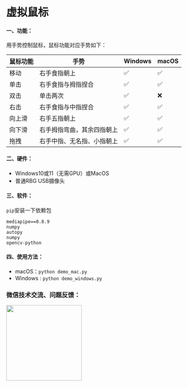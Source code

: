 # 虚拟鼠标

#### 一、功能：

用手势控制鼠标，鼠标功能对应手势如下：

| 鼠标功能 | 手势                       | Windows | macOS |
| -------- | -------------------------- | ------- | ----- |
| 移动     | 右手食指朝上               | ✅       | ✅     |
| 单击     | 右手食指与拇指捏合         | ✅       | ✅     |
| 双击     | 单击两次                   | ✅       | ❌     |
| 右击     | 右手食指与中指捏合         | ✅       | ✅     |
| 向上滑   | 右手五指朝上               | ✅       | ✅     |
| 向下滑   | 右手拇指弯曲，其余四指朝上 | ✅       | ✅     |
| 拖拽     | 右手中指、无名指、小指朝上 | ✅       | ✅     |



#### 二、硬件：

* Windows10或11（无需GPU）或MacOS
* 普通RBG USB摄像头

#### 三、软件：

`pip`安装一下依赖包

```
mediapipe==0.8.9
numpy
autopy
numpy
opencv-python
```

#### 四、使用方法：

* macOS：`python demo_mac.py`
* Windows : `python demo_windows.py`



### 微信技术交流、问题反馈：

<img src="https://enpei-md.oss-cn-hangzhou.aliyuncs.com/imgIMG_5862.JPG?x-oss-process=style/wp" style="width:200px;" />

